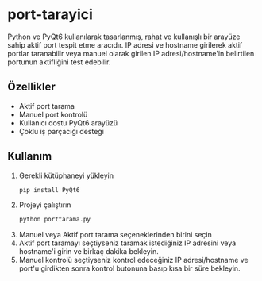 # port-tarayici
Python ve PyQt6 kullanılarak tasarlanmış, rahat ve kullanışlı bir arayüze sahip aktif port tespit etme aracıdır. IP adresi ve hostname girilerek aktif portlar taranabilir veya manuel olarak girilen IP adresi/hostname'in belirtilen portunun aktifliğini test edebilir.
## Özellikler
- Aktif port tarama
- Manuel port kontrolü
- Kullanıcı dostu PyQt6 arayüzü
- Çoklu iş parçacığı desteği
## Kullanım
1. Gerekli kütüphaneyi yükleyin
   ```bash
   pip install PyQt6
2. Projeyi çalıştırın
   ```bash
   python porttarama.py
3. Manuel veya Aktif port tarama seçeneklerinden birini seçin
4. Aktif port taramayı seçtiyseniz taramak istediğiniz IP adresini veya hostname'i girin ve birkaç dakika bekleyin.
5. Manuel kontrolü seçtiyseniz kontrol edeceğiniz IP adresi/hostname ve port'u girdikten sonra kontrol butonuna basıp kısa bir süre bekleyin.
